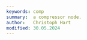 ```yaml
---
keywords: comp
summary:  a compressor node.
author:   Christoph Hart
modified: 30.05.2024
---
```

  
